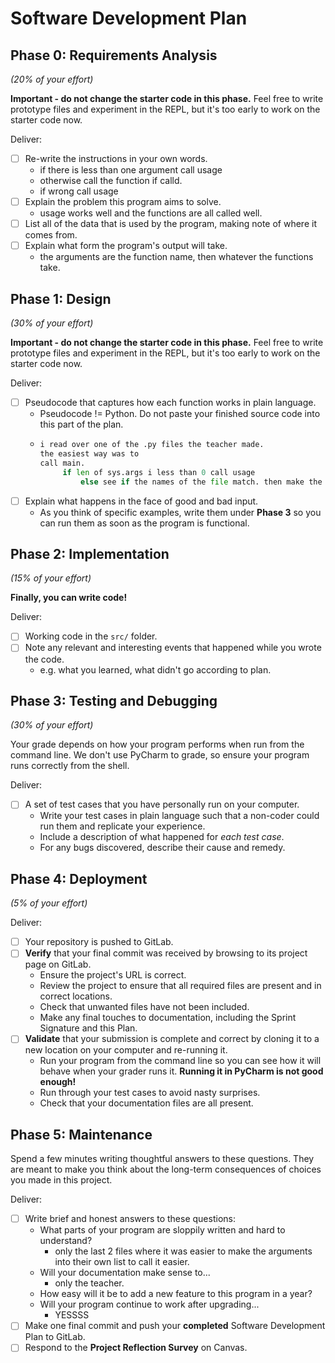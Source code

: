 # Software Development Plan

Phase 0: Requirements Analysis
------------------------------
*(20% of your effort)*

**Important - do not change the starter code in this phase.**  Feel free to write prototype files and experiment in the REPL, but it's too early to work on the starter code now.


Deliver:

*   [ ] Re-write the instructions in your own words.
    *   if there is less than one argument call usage
    *   otherwise call the function if calld.
    *   if wrong call usage
*   [ ] Explain the problem this program aims to solve.
    *   usage works well and the functions are all called well.
*   [ ] List all of the data that is used by the program, making note of where it comes from.
*   [ ] Explain what form the program's output will take.
    *   the arguments are the function name, then whatever the functions take.


Phase 1: Design
---------------
*(30% of your effort)*

**Important - do not change the starter code in this phase.**  Feel free to write prototype files and experiment in the REPL, but it's too early to work on the starter code now.

Deliver:

*   [ ] Pseudocode that captures how each function works in plain language.
    *   Pseudocode != Python.  Do not paste your finished source code into this part of the plan.
    *  ```python
       i read over one of the .py files the teacher made.
       the easiest way was to
       call main.
            if len of sys.args i less than 0 call usage
                else see if the names of the file match. then make the paramaters of the arguments everything after that.
*   [ ] Explain what happens in the face of good and bad input.
    *   As you think of specific examples, write them under **Phase 3** so you can run them as soon as the program is functional.


Phase 2: Implementation
-----------------------
*(15% of your effort)*

**Finally, you can write code!**

Deliver:

*   [ ] Working code in the `src/` folder.
*   [ ] Note any relevant and interesting events that happened while you wrote the code.
    *   e.g. what you learned, what didn't go according to plan.


Phase 3: Testing and Debugging
------------------------------
*(30% of your effort)*

Your grade depends on how your program performs when run from the command line.  We don't use PyCharm to grade, so ensure your program runs correctly from the shell.

Deliver:

*   [ ] A set of test cases that you have personally run on your computer.
    *   Write your test cases in plain language such that a non-coder could run them and replicate your experience.
    *   Include a description of what happened for *each test case*.
    *   For any bugs discovered, describe their cause and remedy.


Phase 4: Deployment
-------------------
*(5% of your effort)*

Deliver:

*   [ ] Your repository is pushed to GitLab.
*   [ ] **Verify** that your final commit was received by browsing to its project page on GitLab.
    *   Ensure the project's URL is correct.
    *   Review the project to ensure that all required files are present and in correct locations.
    *   Check that unwanted files have not been included.
    *   Make any final touches to documentation, including the Sprint Signature and this Plan.
*   [ ] **Validate** that your submission is complete and correct by cloning it to a new location on your computer and re-running it.
	*	Run your program from the command line so you can see how it will behave when your grader runs it.  **Running it in PyCharm is not good enough!**
    *   Run through your test cases to avoid nasty surprises.
    *   Check that your documentation files are all present.


Phase 5: Maintenance
--------------------

Spend a few minutes writing thoughtful answers to these questions.  They are meant to make you think about the long-term consequences of choices you made in this project.

Deliver:

*   [ ] Write brief and honest answers to these questions:
    *   What parts of your program are sloppily written and hard to understand?
        *   only the last 2 files where it was easier to make the arguments into their own list to call it easier.
    *   Will your documentation make sense to...
        *  only the teacher.
    *   How easy will it be to add a new feature to this program in a year?
    *   Will your program continue to work after upgrading...
        *   YESSSS
*   [ ] Make one final commit and push your **completed** Software Development Plan to GitLab.
*   [ ] Respond to the **Project Reflection Survey** on Canvas.
